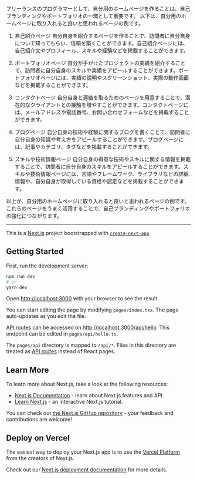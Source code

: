 フリーランスのプログラマーとして、自分用のホームページを作ることは、自己ブランディングやポートフォリオの一環として重要です。
以下は、自分用のホームページに取り入れると良いと思われるページの例です。

1. 自己紹介ページ
自分自身を紹介するページを作ることで、訪問者に自分自身について知ってもらい、信頼を築くことができます。自己紹介ページには、自己紹介文やプロフィール、スキルや経験などを掲載することができます。

2. ポートフォリオページ
自分が手がけたプロジェクトの実績を紹介することで、訪問者に自分自身のスキルや実績をアピールすることができます。ポートフォリオページには、実績の説明やスクリーンショット、実際の動作画面などを掲載することができます。

3. コンタクトページ
自分自身と連絡を取るためのページを用意することで、潜在的なクライアントとの接触を増やすことができます。コンタクトページには、メールアドレスや電話番号、お問い合わせフォームなどを掲載することができます。

4. ブログページ
自分自身の技術や経験に関するブログを書くことで、訪問者に自分自身の知識や考え方をアピールすることができます。ブログページには、記事やカテゴリ、タグなどを掲載することができます。

5. スキルや技術情報ページ
自分自身の得意な技術やスキルに関する情報を掲載することで、訪問者に自分自身のスキルをアピールすることができます。スキルや技術情報ページには、言語やフレームワーク、ライブラリなどの詳細情報や、自分自身が取得している資格や認定などを掲載することができます。

以上が、自分用のホームページに取り入れると良いと思われるページの例です。これらのページをうまく活用することで、自己ブランディングやポートフォリオの強化につながります。



---

This is a [Next.js](https://nextjs.org/) project bootstrapped with [`create-next-app`](https://github.com/vercel/next.js/tree/canary/packages/create-next-app).

## Getting Started

First, run the development server:

```bash
npm run dev
# or
yarn dev
```

Open [http://localhost:3000](http://localhost:3000) with your browser to see the result.

You can start editing the page by modifying `pages/index.tsx`. The page auto-updates as you edit the file.

[API routes](https://nextjs.org/docs/api-routes/introduction) can be accessed on [http://localhost:3000/api/hello](http://localhost:3000/api/hello). This endpoint can be edited in `pages/api/hello.ts`.

The `pages/api` directory is mapped to `/api/*`. Files in this directory are treated as [API routes](https://nextjs.org/docs/api-routes/introduction) instead of React pages.

## Learn More

To learn more about Next.js, take a look at the following resources:

- [Next.js Documentation](https://nextjs.org/docs) - learn about Next.js features and API.
- [Learn Next.js](https://nextjs.org/learn) - an interactive Next.js tutorial.

You can check out [the Next.js GitHub repository](https://github.com/vercel/next.js/) - your feedback and contributions are welcome!

## Deploy on Vercel

The easiest way to deploy your Next.js app is to use the [Vercel Platform](https://vercel.com/new?utm_medium=default-template&filter=next.js&utm_source=create-next-app&utm_campaign=create-next-app-readme) from the creators of Next.js.

Check out our [Next.js deployment documentation](https://nextjs.org/docs/deployment) for more details.
